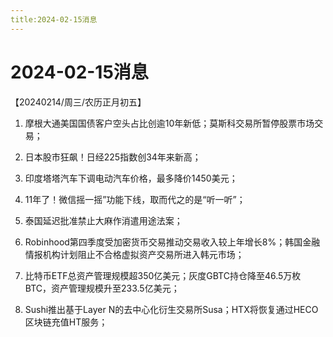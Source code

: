 ```yaml
---
title:2024-02-15消息
---
```

# 2024-02-15消息
【20240214/周三/农历正月初五】

1. 摩根大通美国国债客户空头占比创逾10年新低；莫斯科交易所暂停股票市场交易；

2. 日本股市狂飙！日经225指数创34年来新高；

3. 印度塔塔汽车下调电动汽车价格，最多降价1450美元；

4. 11年了！微信摇一摇”功能下线，取而代之的是“听一听”；

5. 泰国延迟批准禁止大麻作消遣用途法案；

6. Robinhood第四季度受加密货币交易推动交易收入较上年增长8%；韩国金融情报机构计划阻止不合格虚拟资产交易所进入韩元市场；

7. 比特币ETF总资产管理规模超350亿美元；灰度GBTC持仓降至46.5万枚BTC，资产管理规模升至233.5亿美元；

8. Sushi推出基于Layer N的去中心化衍生交易所Susa；HTX将恢复通过HECO区块链充值HT服务；